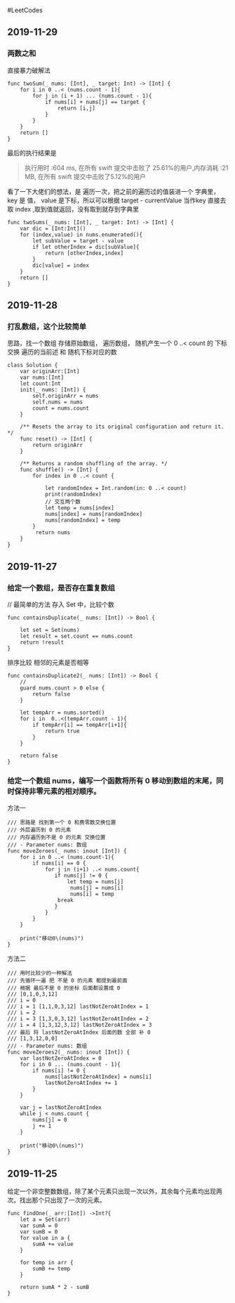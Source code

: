 #LeetCodes

## 2019-11-29
### 两数之和
直接暴力破解法

```
func twoSum(_ nums: [Int], _ target: Int) -> [Int] {
    for i in 0 ..< (nums.count - 1){
        for j in (i + 1) ... (nums.count - 1){
            if nums[i] + nums[j] == target {
                return [i,j]
            }
        }
    }
    return []
}
```
最后的执行结果是
> 执行用时 :604 ms, 在所有 swift 提交中击败了 25.61%的用户,内存消耗 :21 MB, 在所有 swift 提交中击败了5.12%的用户

看了一下大佬们的想法，是 遍历一次，把之前的遍历过的值装进一个 字典里，key 是 值， value 是下标，所以可以根据 target - currentValue 当作key 直接去取 index ,取到值就返回，没有取到就存到字典里

```
func twoSums(_ nums: [Int], _ target: Int) -> [Int] {
    var dic = [Int:Int]()
    for (index,value) in nums.enumerated(){
        let subValue = target - value
        if let otherIndex = dic[subValue]{
            return [otherIndex,index]
        }
        dic[value] = index
    }
    return []
}
```


## 2019-11-28
### 打乱数组，这个比较简单
思路，找一个数组 存储原始数组，
遍历数组， 随机产生一个 0 ..< count 的 下标
交换 遍历的当前述 和 随机下标对应的数 


```
class Solution {
    var originArr:[Int]
    var nums:[Int]
    let count:Int
    init(_ nums: [Int]) {
        self.originArr = nums
        self.nums = nums
        count = nums.count
    }
    
    /** Resets the array to its original configuration and return it. */
    func reset() -> [Int] {
        return originArr
    }
    
    /** Returns a random shuffling of the array. */
    func shuffle() -> [Int] {
        for index in 0 ..< count {
           
            let randomIndex = Int.random(in: 0 ..< count)
            print(randomIndex)
            // 交互两个数
            let temp = nums[index]
            nums[index] = nums[randomIndex]
            nums[randomIndex] = temp
        }
         return nums
    }
}

```


## 2019-11-27
### 给定一个数组，是否存在重复数组 

// 最简单的方法 存入 Set 中，比较个数

```
func containsDuplicate(_ nums: [Int]) -> Bool {

    let set = Set(nums)
    let result = set.count == nums.count
    return !result
}

```
排序比较 相邻的元素是否相等

```
func containsDuplicate2(_ nums: [Int]) -> Bool {
    //
    guard nums.count > 0 else {
        return false
    }
    
    let tempArr = nums.sorted()
    for i in  0..<(tempArr.count - 1){
        if tempArr[i] == tempArr[i+1]{
            return true
        }
    }
    
    return false
}
```

### 给定一个数组 nums，编写一个函数将所有 0 移动到数组的末尾，同时保持非零元素的相对顺序。
方法一 

```
/// 思路是 找到第一个 0 和费零数交换位置
/// 外层遍历到 0 的元素
/// 内存遍历到不是 0 的元素 交换位置
/// - Parameter nums: 数组
func moveZeroes(_ nums: inout [Int]) {
    for i in 0 ..< (nums.count-1){
        if nums[i] == 0 {
            for j in (i+1) ..< nums.count{
               if nums[j] != 0 {
                   let temp = nums[j]
                    nums[j] = nums[i]
                    nums[i] = temp
                break
               }
            }
        }
    }
    
    print("移动0\(nums)")
}

```

方法二

```
/// 用时比较少的一种解法
/// 先循环一遍 把 不是 0 的元素 都提到最前面
/// 根据 最后不是 0 的坐标 后面都设置成 0
/// [0,1,0,3,12]
/// i = 0
/// i = 1 [1,1,0,3,12] lastNotZeroAtIndex = 1
/// i = 2
/// i = 3 [1,3,0,3,12] lastNotZeroAtIndex = 2
/// i = 4 [1,3,12,3,12] lastNotZeroAtIndex = 3
/// 最后 将 lastNotZeroAtIndex 后面的数 全部 补 0
/// [1,3,12,0,0]
/// - Parameter nums: 数组
func moveZeroes2(_ nums: inout [Int]) {
    var lastNotZeroAtIndex = 0
    for i in 0 ... (nums.count - 1){
        if nums[i] != 0 {
            nums[lastNotZeroAtIndex] = nums[i]
            lastNotZeroAtIndex += 1
        }
    }
    
    var j = lastNotZeroAtIndex
    while j < nums.count {
        nums[j] = 0
        j += 1
    }
    
    print("移动0\(nums)")
}

```

##  2019-11-25
给定一个非空整数数组，除了某个元素只出现一次以外，其余每个元素均出现两次。找出那个只出现了一次的元素。

```
func findOne(_ arr:[Int]) ->Int?{
    let a = Set(arr)
    var sumA = 0
    var sumB = 0
    for value in a {
        sumA += value
    }
    
    for temp in arr {
        sumB += temp
    }
    
    return sumA * 2 - sumB
}
```